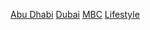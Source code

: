 [Abu Dhabi](https://raw.githubusercontent.com/280b9f9b/IPTV/main/IPTV/Abu%20Dhabi.m3u)
[Dubai](https://raw.githubusercontent.com/280b9f9b/IPTV/main/IPTV/Dubai.m3u)
[MBC](https://raw.githubusercontent.com/280b9f9b/IPTV/main/IPTV/MBC.m3u)
[Lifestyle](https://raw.githubusercontent.com/280b9f9b/IPTV/main/IPTV/Lifestyle.m3u)
